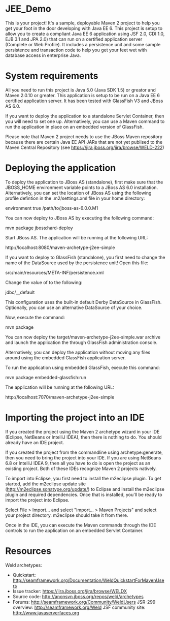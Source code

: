 JEE_Demo
========
 This is your project! It's a sample, deployable Maven 2 project to help you
 get your foot in the door developing with Java EE 6. This project is setup to
 allow you to create a compliant Java EE 6 application using JSF 2.0, CDI 1.0,
 EJB 3.1 and JPA 2.0) that can run on a certified application server (Complete
 or Web Profile). It includes a persistence unit and some sample persistence
 and transaction code to help you get your feet wet with database access in
 enterprise Java. 

 System requirements
 ===================

 All you need to run this project is Java 5.0 (Java SDK 1.5) or greator and
 Maven 2.0.10 or greater. This application is setup to be run on a Java EE 6
 certified application server. It has been tested with GlassFish V3 and JBoss
 AS 6.0.

 If you want to deploy the application to a standalone Servlet Container, then
 you will need to set one up. Alternatively, you can use a Maven command to run
 the application in place on an embedded version of GlassFish.

 Please note that Maven 2 project needs to use the JBoss Maven repository
 because there are certain Java EE API JARs that are not yet publised to the
 Maven Central Repository (see https://jira.jboss.org/jira/browse/WELD-222)

 Deploying the application
 =========================

 To deploy the application to JBoss AS (standalone), first make sure that the
 JBOSS_HOME environment variable points to a JBoss AS 6.0 installation.
 Alternatively, you can set the location of JBoss AS using the following
 profile defintion in the .m2/settings.xml file in your home directory:

<?xml version="1.0" encoding="UTF-8"?>
<settings
   xmlns="http://maven.apache.org/POM/4.0.0"
   xmlns:xsi="http://www.w3.org/2001/XMLSchema-instance"
   xsi:schemaLocation="http://maven.apache.org/POM/4.0.0 http://maven.apache.org/xsd/settings-1.0.0.xsd">

   <profiles>
      <profile>
         <id>environment</id>
         <activation>
            <activeByDefault>true</activeByDefault>
         </activation>
         <properties>
            <jboss.home>/path/to/jboss-as-6.0.0.M1</jboss.home>
         </properties>
      </profile>
   </profiles>
   
</settings>

 You can now deploy to JBoss AS by executing the following command:

  mvn package jboss:hard-deploy

 Start JBoss AS. The application will be running at the following URL:

  http://localhost:8080/maven-archetype-j2ee-simple

 If you want to deploy to GlassFish (standalone), you first need to change
 the name of the DataSource used by the persistence unit! Open this file:

  src/main/resources/META-INF/persistence.xml

 Change the value of <jta-data-source> to the following:

  <jta-data-source>jdbc/__default</jta-data-source>

 This configuration uses the built-in default Derby DataSource in GlassFish.
 Optionally, you can use an alternative DataSource of your choice.
 
 Now, execute the command:

  mvn package
 
 You can now deploy the target/maven-archetype-j2ee-simple.war archive and launch the
 application the through GlassFish administration console.

 Alternatively, you can deploy the application without moving any files around
 using the embedded GlassFish application server.

 To run the application using embedded GlassFish, execute this command:

  mvn package embedded-glassfish:run

 The application will be running at the following URL:
 
  http://localhost:7070/maven-archetype-j2ee-simple

 Importing the project into an IDE
 =================================

 If you created the project using the Maven 2 archetype wizard in your IDE
 (Eclipse, NetBeans or IntelliJ IDEA), then there is nothing to do. You should
 already have an IDE project.

 If you created the project from the commandline using archetype:generate, then
 you need to bring the project into your IDE. If you are using NetBeans 6.8 or
 IntelliJ IDEA 9, then all you have to do is open the project as an existing
 project. Both of these IDEs recognize Maven 2 projects natively.

 To import into Eclipse, you first need to install the m2eclipse plugin. To get
 started, add the m2eclipse update site (http://m2eclipse.sonatype.org/update/)
 to Eclipse and install the m2eclipse plugin and required dependencies. Once
 that is installed, you'll be ready to import the project into Eclipse.

 Select File > Import... and select "Import... > Maven Projects" and select
 your project directory. m2eclipse should take it from there.

 Once in the IDE, you can execute the Maven commands through the IDE controls
 to run the application on an embedded Servlet Container.

 Resources
 =========

 Weld archetypes:
 -  Quickstart:        http://seamframework.org/Documentation/WeldQuickstartForMavenUsers
 -  Issue tracker:     https://jira.jboss.org/jira/browse/WELDX
 -  Source code:       http://anonsvn.jboss.org/repos/weld/archetypes
 -  Forums:            http://seamframework.org/Community/WeldUsers
 JSR-299 overview:     http://seamframework.org/Weld
 JSF community site:   http://www.javaserverfaces.org


